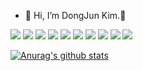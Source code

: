- 👋 Hi, I’m DongJun Kim.🙂
<!---
dj991108/dj991108 is a ✨ special ✨ repository because its `README.md` (this file) appears on your GitHub profile.
You can click the Preview link to take a look at your changes.
--->

<div align="left">
	<img src="https://img.shields.io/badge/Java-007396?style=flat&logo=Java&logoColor=white" />
	<img src="https://img.shields.io/badge/C-E34F26?style=flat&logo=C&logoColor=white" />
	<img src="https://img.shields.io/badge/R-1572B6?style=flat&logo=R&logoColor=white" />
	<img src="https://img.shields.io/badge/Kotlin-7F52FF?style=flat&logo=Kotlin&logoColor=white" />
	<img src="https://img.shields.io/badge/Python-3776AB?style=flat&logo=Python&logoColor=white" />
	<img src="https://img.shields.io/badge/Oracle-F80000?style=flat&logo=Oracle&logoColor=white" />
	<img src="https://img.shields.io/badge/MySQL-4479A1?style=flat&logo=MySQL&logoColor=white" />
	<img src="https://img.shields.io/badge/Firebase-FFCA28?style=flat&logo=Firebase&logoColor=white" />
	<img src="https://img.shields.io/badge/Linux-FCC624?style=flat&logo=Linux&logoColor=white" />
	<img src="https://img.shields.io/badge/Adobe Photoshop-31A8FF?style=flat&logo=Adobe Photoshop&logoColor=white" />
</div>


[![Anurag's github stats](https://github-readme-stats.vercel.app/api?username=dj991108)](https://github.com/anuraghazra/github-readme-stats)
